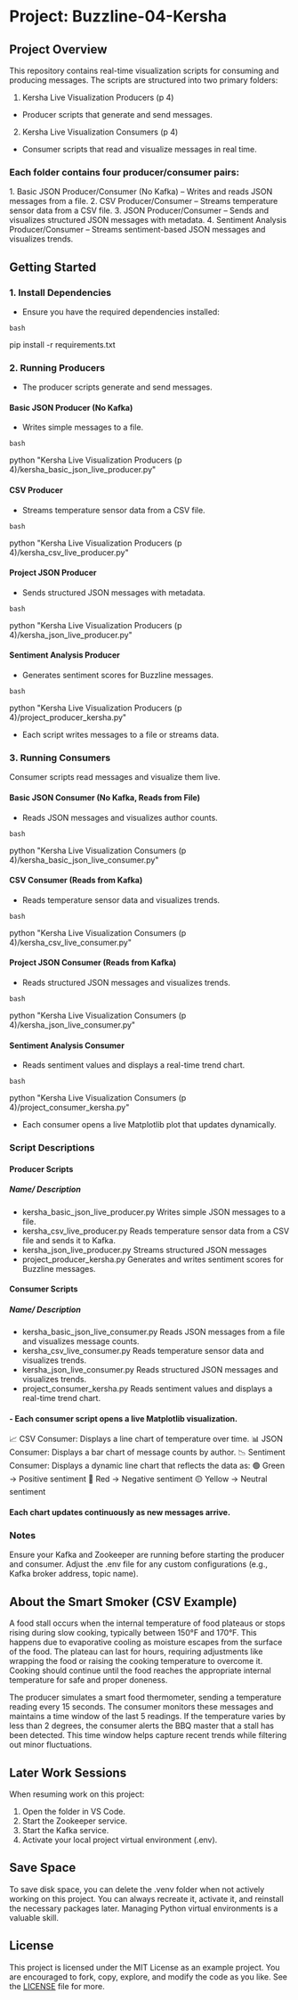 # Project: Buzzline-04-Kersha

## Project Overview
This repository contains real-time visualization scripts for consuming and producing messages. The scripts are structured into two primary folders:

1. Kersha Live Visualization Producers (p 4)
- Producer scripts that generate and send messages.

2. Kersha Live Visualization Consumers (p 4)
- Consumer scripts that read and visualize messages in real time.

### Each folder contains four producer/consumer pairs:

1️.  Basic JSON Producer/Consumer (No Kafka) – Writes and reads JSON messages from a file.
2️.  CSV Producer/Consumer – Streams temperature sensor data from a CSV file.
3️.  JSON Producer/Consumer – Sends and visualizes structured JSON messages with metadata.
4️.  Sentiment Analysis Producer/Consumer – Streams sentiment-based JSON messages and visualizes trends.

## Getting Started
### 1️.  Install Dependencies
- Ensure you have the required dependencies installed:

```bash```

pip install -r requirements.txt

### 2️.  Running Producers
- The producer scripts generate and send messages.

#### Basic JSON Producer (No Kafka)
- Writes simple messages to a file.

```bash```

python "Kersha Live Visualization Producers (p 4)/kersha_basic_json_live_producer.py"

#### CSV Producer
- Streams temperature sensor data from a CSV file.

```bash```

python "Kersha Live Visualization Producers (p 4)/kersha_csv_live_producer.py"

#### Project JSON Producer
- Sends structured JSON messages with metadata.

```bash```

python "Kersha Live Visualization Producers (p 4)/kersha_json_live_producer.py"


#### Sentiment Analysis Producer
- Generates sentiment scores for Buzzline messages.

```bash```

python "Kersha Live Visualization Producers (p 4)/project_producer_kersha.py"
- Each script writes messages to a file or streams data.

### 3️.  Running Consumers
Consumer scripts read messages and visualize them live.

#### Basic JSON Consumer (No Kafka, Reads from File)
- Reads JSON messages and visualizes author counts.

```bash```

python "Kersha Live Visualization Consumers (p 4)/kersha_basic_json_live_consumer.py"

#### CSV Consumer (Reads from Kafka)
- Reads temperature sensor data and visualizes trends.

```bash```

python "Kersha Live Visualization Consumers (p 4)/kersha_csv_live_consumer.py"

 #### Project JSON Consumer (Reads from Kafka)
- Reads structured JSON messages and visualizes trends.

```bash```

python "Kersha Live Visualization Consumers (p 4)/kersha_json_live_consumer.py"

#### Sentiment Analysis Consumer
- Reads sentiment values and displays a real-time trend chart.

```bash```

python "Kersha Live Visualization Consumers (p 4)/project_consumer_kersha.py"
- Each consumer opens a live Matplotlib plot that updates dynamically.

### Script Descriptions
#### Producer Scripts
##### Name/ Description
- kersha_basic_json_live_producer.py	Writes simple JSON messages to a file.
- kersha_csv_live_producer.py	Reads temperature sensor data from a CSV file and sends it to Kafka.
- kersha_json_live_producer.py	Streams structured JSON messages 
- project_producer_kersha.py	Generates and writes sentiment scores for Buzzline messages.
#### Consumer Scripts
##### Name/ Description
- kersha_basic_json_live_consumer.py	Reads JSON messages from a file and visualizes message counts.
- kersha_csv_live_consumer.py	Reads temperature sensor data and visualizes trends.
- kersha_json_live_consumer.py	Reads structured JSON messages and visualizes trends.
- project_consumer_kersha.py	Reads sentiment values and displays a real-time trend chart.



#### - Each consumer script opens a live Matplotlib visualization.

📈 CSV Consumer: Displays a line chart of temperature over time.
📊 JSON Consumer: Displays a bar chart of message counts by author.
📉 Sentiment Consumer: Displays a dynamic line chart that reflects the data as:
🟢 Green → Positive sentiment
🔴 Red → Negative sentiment
🟡 Yellow → Neutral sentiment
#### Each chart updates continuously as new messages arrive.


### Notes
Ensure your Kafka and Zookeeper are running before starting the producer and consumer.
Adjust the .env file for any custom configurations (e.g., Kafka broker address, topic name).


## About the Smart Smoker (CSV Example)

A food stall occurs when the internal temperature of food plateaus or 
stops rising during slow cooking, typically between 150°F and 170°F. 
This happens due to evaporative cooling as moisture escapes from the 
surface of the food. The plateau can last for hours, requiring 
adjustments like wrapping the food or raising the cooking temperature to 
overcome it. Cooking should continue until the food reaches the 
appropriate internal temperature for safe and proper doneness.

The producer simulates a smart food thermometer, sending a temperature 
reading every 15 seconds. The consumer monitors these messages and 
maintains a time window of the last 5 readings. 
If the temperature varies by less than 2 degrees, the consumer alerts 
the BBQ master that a stall has been detected. This time window helps 
capture recent trends while filtering out minor fluctuations.

## Later Work Sessions
When resuming work on this project:
1. Open the folder in VS Code. 
2. Start the Zookeeper service.
3. Start the Kafka service.
4. Activate your local project virtual environment (.env).

## Save Space
To save disk space, you can delete the .venv folder when not actively working on this project.
You can always recreate it, activate it, and reinstall the necessary packages later. 
Managing Python virtual environments is a valuable skill. 

## License
This project is licensed under the MIT License as an example project. 
You are encouraged to fork, copy, explore, and modify the code as you like. 
See the [LICENSE](LICENSE.txt) file for more.
